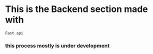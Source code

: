 # This is the Backend section made with 
```
Fast api 
```
### this process mostly is under development
